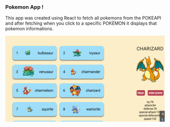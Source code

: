 ### Pokemon App !


This app was created using React to fetch all pokemons from the POKEAPI and after fetching when you click to a specific POKEMON it displays that pokemon informations.

![Screenshot](screnshoot.png)
